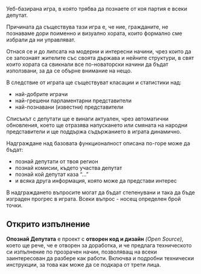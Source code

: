 Уеб-базирана игра, в която трябва да познаете от коя партия е всеки депутат.

Причината да съществува тази игра е, че ние, гражданите, не познаваме дори поименно и визуално хората, които формално сме избрали да ни управляват. 

Отнася се и до липсата на модерни и интересни начини, чрез които да се запознаят жителите със своята държава и нейните структури, в свят които хората са свикнали все по-новаторски начини да бъдат използвани, за да се обърне внимание на нещо.

В следствие от играта ще съществуват класации и статистики над:

 - най-добрите играчи
 - най-грешени парламентарни представители
 - най-познавани (известни) представители

Списъкът с депутати ще е винаги актуален, чрез автоматични обновления, което ще отразява напускането или смяната на народни представители и ще поддържа съдържанието в играта динамично.

Надграждане над базовата функционалност описана по-горе може да бъдат:

 - познай депутати от твоя регион
 - познай комисии, където участва депутат
 - познай кой депутат каза “...”
 - и всяка друга информация, която може да представи интерес

В надграждането въпросите могат да бъдат степенувани и така да бъде изграден прогрес в играта. Всеки въпрос - носещ определен брой точки.


## Открито изпълнение

__Опознай Депутата__ е проект с __отворен код и дизайн__ _(Open Source)_, което ще рече, че е отворен за доработка, и че предлага техническото си изпълнение по прозрачен начин, позволяващ на всеки заинтересован да разбере как работи. Включва и подробни технически инструкции, за това как може да се подкара от трети лица.